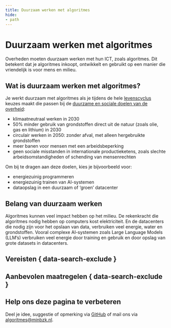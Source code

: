 ```yaml
---
title: Duurzaam werken met algoritmes
hide:
- path
---
```


# Duurzaam werken met algoritmes
Overheden moeten duurzaam werken met hun ICT, zoals algoritmes. Dit betekent dat je algoritmes inkoopt, ontwikkelt en gebruikt op een manier die vriendelijk is voor mens en milieu.

## Wat is duurzaam werken met algoritmes?
Je werkt duurzaam met algoritmes als je tijdens de hele [levenscyclus](../levenscyclus/index.md) keuzes maakt die passen bij de [duurzame en sociale doelen van de overheid](https://www.denkdoeduurzaam.nl/doelen):

* klimaatneutraal werken in 2030
* 50% minder gebruik van grondstoffen direct uit de natuur (zoals olie, gas en lithium) in 2030
* circulair werken in 2050: zonder afval, met alleen hergebruikte grondstoffen
* meer banen voor mensen met een arbeidsbeperking
* geen sociale misstanden in internationale productieketens, zoals slechte arbeidsomstandigheden of schending van mensenrechten

Om bij te dragen aan deze doelen, kies je bijvoorbeeld voor:

* energiezuinig programmeren
* energiezuinig trainen van AI-systemen
* dataopslag in een duurzaam of ‘groen’ datacenter

## Belang van duurzaam werken
Algoritmes kunnen veel impact hebben op het milieu. De rekenkracht die algoritmes nodig hebben op computers kost elektriciteit. En de datacenters die nodig zijn voor het opslaan van data, verbruiken veel energie, water en grondstoffen.
Vooral complexe AI-systemen zoals Large Language Models (LLM’s) verbruiken veel energie door training en gebruik en door opslag van grote datasets in datacenters.

## Vereisten { data-search-exclude }

<!-- list_vereisten onderwerp/duurzaamheid no-search no-onderwerp no-rol no-levenscyclus -->


## Aanbevolen maatregelen { data-search-exclude }

<!-- list_maatregelen onderwerp/duurzaamheid no-search no-onderwerp no-rol no-levenscyclus -->


## Help ons deze pagina te verbeteren
Deel je idee, suggestie of opmerking via [GitHub](https://github.com/MinBZK/Algoritmekader/edit/main/docs/onderwerpen/duurzaamheid.md) of mail ons via [algoritmes@minbzk.nl](mailto:algoritmes@minbzk.nl).
